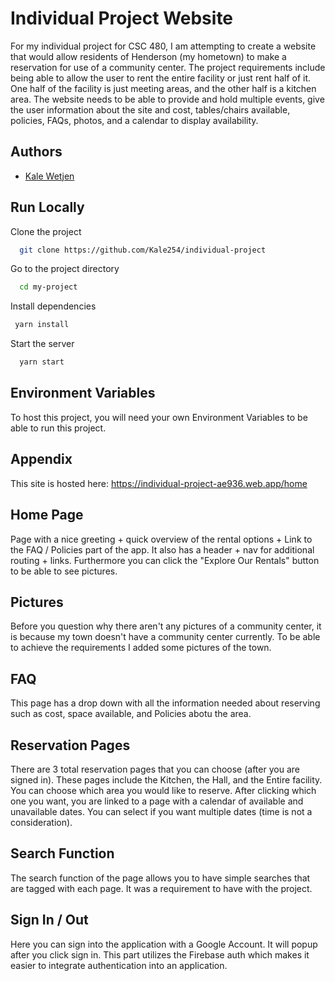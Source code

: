 
# Individual Project Website

For my individual project for CSC 480, I am attempting to create a website that would allow residents of Henderson (my hometown) to make a reservation for use of a community center. The project requirements include being able to allow the user to rent the entire facility or just rent half of it. One half of the facility is just meeting areas, and the other half is a kitchen area. The website needs to be able to provide and hold multiple events, give the user information about the site and cost, tables/chairs available, policies, FAQs, photos, and a calendar to display availability. 




## Authors

- [Kale Wetjen](https://www.github.com/kale254)


## Run Locally

Clone the project

```bash
  git clone https://github.com/Kale254/individual-project
```

Go to the project directory

```bash
  cd my-project
```

Install dependencies

```bash
 yarn install
```

Start the server

```bash
  yarn start
```


## Environment Variables

To host this project, you will need your own Environment Variables to be able to run this project. 

## Appendix

This site is hosted here: https://individual-project-ae936.web.app/home 

## Home Page

Page with a nice greeting + quick overview of the rental options + Link to the FAQ / Policies part of the app. It also has a header + nav for additional routing + links. Furthermore you can click the "Explore Our Rentals" button to be able to see pictures.

## Pictures

Before you question why there aren't any pictures of a community center, it is because my town doesn't have a community center currently. To be able to achieve the requirements I added some pictures of the town.

## FAQ

This page has a drop down with all the information needed about reserving such as cost, space available, and Policies abotu the area. 

## Reservation Pages

There are 3 total reservation pages that you can choose (after you are signed in). These pages include the Kitchen, the Hall, and the Entire facility. You can choose which area you would like to reserve. After clicking which one you want, you are linked to a page with a calendar of available and unavailable dates. You can select if you want multiple dates (time is not a consideration). 


## Search Function

The search function of the page allows you to have simple searches that are tagged with each page. It was a requirement to have with the project.

## Sign In / Out

Here you can sign into the application with a Google Account. It will popup after you click sign in. This part utilizes the Firebase auth which makes it easier to integrate authentication into an application. 

